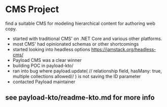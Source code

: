 # CMS Project

find a suitable CMS for modeling hierarchical content for authoring web copy. 
* started with traditional CMS' on .NET Core and various other platforms. 
* most CMS' had opinionated schemas or other shortcomings
* started looking into headless options https://jamstack.org/headless-cms/
* Payload CMS was a clear winner
* building POC in payload-kto/
* ran into bug where payload.update( // relationship field, hasMany: true, multiple collections allowed// ) is not saving the ID parameter
* contacted Payload maintainer


## see payload-kto/readme-kto.md for more info